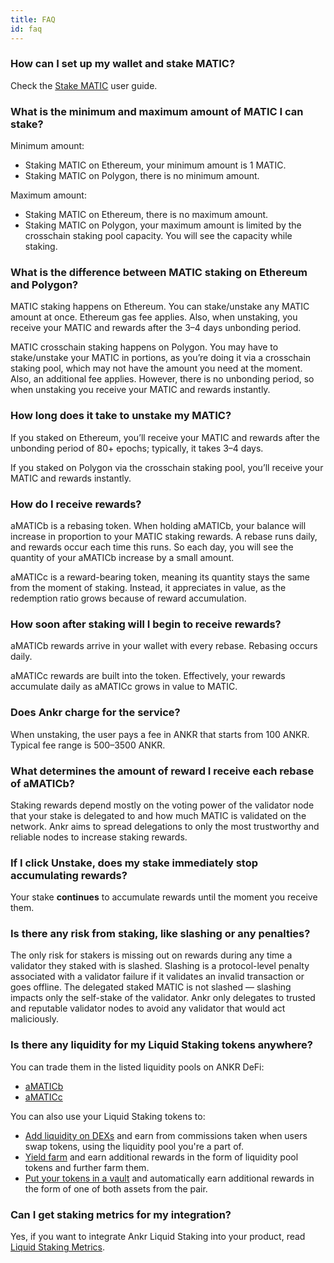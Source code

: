 ```yaml
---
title: FAQ
id: faq
---
```


### How can I set up my wallet and stake MATIC?

Check the [Stake MATIC](https://www.ankr.com/docs/staking/liquid-staking/matic/stake-matic) user guide.


### What is the minimum and maximum amount of MATIC I can stake?

Minimum amount: 
* Staking MATIC on Ethereum, your minimum amount is 1 MATIC.
* Staking MATIC on Polygon, there is no minimum amount.

Maximum amount:
* Staking MATIC on Ethereum, there is no maximum amount.
* Staking MATIC on Polygon, your maximum amount is limited by the crosschain staking pool capacity. You will see the capacity while staking.

### What is the difference between MATIC staking on Ethereum and Polygon?

MATIC staking happens on Ethereum. You can stake/unstake any MATIC amount at once. 
Ethereum gas fee applies. 
Also, when unstaking, you receive your MATIC and rewards after the 3–4 days unbonding period.

MATIC crosschain staking happens on Polygon. 
You may have to stake/unstake your MATIC in portions, as you’re doing it via a crosschain staking pool, which may not have the amount you need at the moment. 
Also, an additional fee applies. 
However, there is no unbonding period, so when unstaking you receive your MATIC and rewards instantly.


### How long does it take to unstake my MATIC?

If you staked on Ethereum, you’ll receive your MATIC and rewards after the unbonding period of 80+ epochs; typically, it takes 3–4 days. 

If you staked on Polygon via the crosschain staking pool, you’ll receive your MATIC and rewards instantly.


### How do I receive rewards? 

aMATICb is a rebasing token. When holding aMATICb, your balance will increase in proportion to your MATIC staking rewards. 
A rebase runs daily, and rewards occur each time this runs. 
So each day, you will see the quantity of your aMATICb increase by a small amount. 

aMATICc is a reward-bearing token, meaning its quantity stays the same from the moment of staking. 
Instead, it appreciates in value, as the redemption ratio grows because of reward accumulation.

### How soon after staking will I begin to receive rewards?

aMATICb rewards arrive in your wallet with every rebase. Rebasing occurs daily. 

aMATICc rewards are built into the token. Effectively, your rewards accumulate daily as aMATICc grows in value to MATIC.

### Does Ankr charge for the service?

When unstaking, the user pays a fee in ANKR that starts from 100 ANKR. Typical fee range is 500–3500 ANKR.


### What determines the amount of reward I receive each rebase of aMATICb?

Staking rewards depend mostly on the voting power of the validator node that your stake is delegated to and how much MATIC is validated on the network. 
Ankr aims to spread delegations to only the most trustworthy and reliable nodes to increase staking rewards.
 

### If I click **Unstake**, does my stake immediately stop accumulating rewards?

Your stake **continues** to accumulate rewards until the moment you receive them.


### Is there any risk from staking, like slashing or any penalties?

The only risk for stakers is missing out on rewards during any time a validator they staked with is slashed. 
Slashing is a protocol-level penalty associated with a validator failure if it validates an invalid transaction or goes offline.
The delegated staked MATIC is not slashed — slashing impacts only the self-stake of the validator. 
Ankr only delegates to trusted and reputable validator nodes to avoid any validator that would act maliciously.


### Is there any liquidity for my Liquid Staking tokens anywhere?

You can trade them in the listed liquidity pools on ANKR DeFi:

* [aMATICb](https://www.ankr.com/staking/defi/?assets=aMATICb)
* [aMATICc](https://www.ankr.com/staking/defi/?assets=aMATICc)

You can also use your Liquid Staking tokens to:
* [Add liquidity on DEXs](https://www.ankr.com/docs/staking/defi/liquidity-pools/) and earn from commissions taken when users swap tokens, using the liquidity pool you're a part of.
* [Yield farm](https://www.ankr.com/docs/staking/defi/yield-farm) and earn additional rewards in the form of liquidity pool tokens and further farm them.  
* [Put your tokens in a vault](https://www.ankr.com/docs/staking/defi/vaults) and automatically earn additional rewards in the form of one of both assets from the pair.

### Can I get staking metrics for my integration?

Yes, if you want to integrate Ankr Liquid Staking into your product, read [Liquid Staking Metrics](https://ankr.com/docs/staking/extra/staking-metrics).